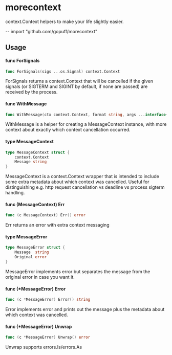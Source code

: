 # morecontext

context.Context helpers to make your life slightly easier.

--
    import "github.com/gopuff/morecontext"


## Usage

#### func  ForSignals

```go
func ForSignals(sigs ...os.Signal) context.Context
```
ForSignals returns a context.Context that will be cancelled if the given signals
(or SIGTERM and SIGINT by default, if none are passed) are received by the
process.

#### func  WithMessage

```go
func WithMessage(ctx context.Context, format string, args ...interface{}) context.Context
```
WithMessage is a helper for creating a MessageContext instance, with more
context about exactly which context cancellation occurred.

#### type MessageContext

```go
type MessageContext struct {
	context.Context
	Message string
}
```

MessageContext is a context.Context wrapper that is intended to include some
extra metadata about which context was cancelled. Useful for distinguishing e.g.
http request cancellation vs deadline vs process sigterm handling.

#### func (MessageContext) Err

```go
func (c MessageContext) Err() error
```
Err returns an error with extra context messaging

#### type MessageError

```go
type MessageError struct {
	Message  string
	Original error
}
```

MessageError implements error but separates the message from the original error
in case you want it.

#### func (*MessageError) Error

```go
func (c *MessageError) Error() string
```
Error implements error and prints out the message plus the metadata about which
context was cancelled.

#### func (*MessageError) Unwrap

```go
func (c *MessageError) Unwrap() error
```
Unwrap supports errors.Is/errors.As
